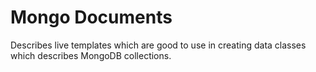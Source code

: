 # Mongo Documents
Describes live templates which are good to use in creating data classes which describes MongoDB collections.